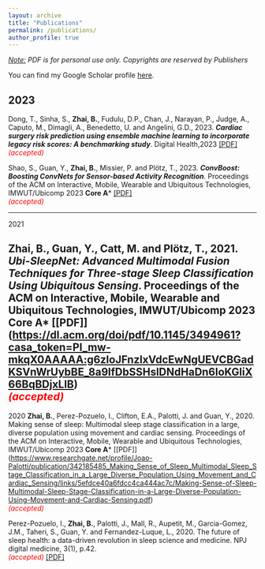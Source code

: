 ```yaml
---
layout: archive
title: "Publications"
permalink: /publications/
author_profile: true
---
```

_<u>Note:</u> PDF is for personal use only. Copyrights are reserved by Publishers_

You can find my Google Scholar profile [here](https://scholar.google.com/citations?user=mswJ-JUAAAAJ&hl=en).

2023
------
Dong, T., Sinha, S., **Zhai, B.**, Fudulu, D.P., Chan, J., Narayan, P., Judge, A., Caputo, M., Dimagli, A., Benedetto, U. and Angelini, G.D., 2023. ___Cardiac surgery risk prediction using ensemble machine learning to incorporate legacy risk scores: A benchmarking study___. Digital Health,2023 [[PDF]](https://journals.sagepub.com/doi/pdf/10.1177/20552076231187605)
<br/><span style="color:red">*(accepted)*</span>


Shao, S., Guan, Y., **Zhai, B.**, Missier, P. and Plötz, T., 2023. ___ConvBoost: Boosting ConvNets for Sensor-based Activity Recognition___. Proceedings of the ACM on Interactive, Mobile, Wearable and Ubiquitous Technologies, IMWUT/Ubicomp 2023 **Core A***  [[PDF]](https://dl.acm.org/doi/pdf/10.1145/3596234)
<br/><span style="color:red">*(accepted)*</span>

-------
2021

**Zhai, B.**, Guan, Y., Catt, M. and Plötz, T., 2021. ___Ubi-SleepNet: Advanced Multimodal Fusion Techniques for Three-stage Sleep Classification Using Ubiquitous Sensing___. Proceedings of the ACM on Interactive, Mobile, Wearable and Ubiquitous Technologies, IMWUT/Ubicomp 2023 **Core A*** [[PDF]] (https://dl.acm.org/doi/pdf/10.1145/3494961?casa_token=PI_mw-mkqX0AAAAA:g6zloJFnzlxVdcEwNgUEVCBGadKSVnWrUybBE_8a9IfDbSSHslDNdHaDn6IoKGliX66BqBDjxLIB)
<br/><span style="color:red">*(accepted)*</span>
-------
2020
**Zhai, B.**, Perez-Pozuelo, I., Clifton, E.A., Palotti, J. and Guan, Y., 2020. Making sense of sleep: Multimodal sleep stage classification in a large, diverse population using movement and cardiac sensing. Proceedings of the ACM on Interactive, Mobile, Wearable and Ubiquitous Technologies, IMWUT/Ubicomp 2023 **Core A*** [[PDF]] (https://www.researchgate.net/profile/Joao-Palotti/publication/342185485_Making_Sense_of_Sleep_Multimodal_Sleep_Stage_Classification_in_a_Large_Diverse_Population_Using_Movement_and_Cardiac_Sensing/links/5efdce40a6fdcc4ca444ac7c/Making-Sense-of-Sleep-Multimodal-Sleep-Stage-Classification-in-a-Large-Diverse-Population-Using-Movement-and-Cardiac-Sensing.pdf)
<br/><span style="color:red">*(accepted)*</span>

Perez-Pozuelo, I., **Zhai, B.**, Palotti, J., Mall, R., Aupetit, M., Garcia-Gomez, J.M., Taheri, S., Guan, Y. and Fernandez-Luque, L., 2020. The future of sleep health: a data-driven revolution in sleep science and medicine. NPJ digital medicine, 3(1), p.42.
<br/><span style="color:red">*(accepted)*</span> [[PDF]](https://www.nature.com/articles/s41746-020-0244-4)

